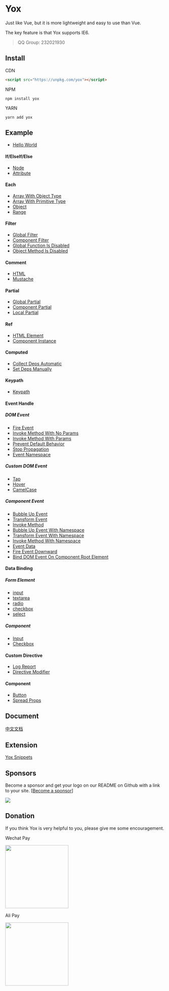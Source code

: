 # Yox

Just like Vue, but it is more lightweight and easy to use than Vue.

The key feature is that Yox supports IE6.

> QQ Group: 232021930

## Install

CDN

```html
<script src="https://unpkg.com/yox"></script>
```

NPM

```
npm install yox
```

YARN

```
yarn add yox
```

## Example

* [Hello World](http://jsrun.pro/YxyKp/edit)

#### If/ElseIf/Else

* [Node](http://jsrun.pro/ZxyKp/edit)
* [Attribute](http://jsrun.pro/gxyKp/edit)

#### Each

* [Array With Object Type](http://jsrun.pro/hxyKp/edit)
* [Array With Primitive Type](http://jsrun.pro/eByKp/edit)
* [Object](http://jsrun.pro/yxyKp/edit)
* [Range](http://jsrun.pro/fxyKp/edit)

#### Filter

* [Global Filter](http://jsrun.pro/xRyKp/edit)
* [Component Filter](http://jsrun.pro/IxyKp/edit)
* [Global Function Is Disabled](http://jsrun.pro/zByKp/edit)
* [Object Method Is Disabled](http://jsrun.pro/FByKp/edit)

#### Comment

* [HTML](http://jsrun.pro/2xyKp/edit)
* [Mustache](http://jsrun.pro/yByKp/edit)

#### Partial

* [Global Partial](http://jsrun.pro/FRyKp/edit)
* [Component Partial](http://jsrun.pro/JRyKp/edit)
* [Local Partial](http://jsrun.pro/9xyKp/edit)

#### Ref

* [HTML Element](http://jsrun.pro/sMyKp/edit)
* [Component Instance](http://jsrun.pro/FMyKp/edit)

#### Computed

* [Collect Deps Automatic](http://jsrun.pro/y4yKp/edit)
* [Set Deps Manually](http://jsrun.pro/b4yKp/edit)

#### Keypath

* [Keypath](http://jsrun.pro/W4yKp/edit)

#### Event Handle

##### DOM Event

* [Fire Event](http://jsrun.pro/vxyKp/edit)
* [Invoke Method With No Params](http://jsrun.pro/LxyKp/edit)
* [Invoke Method With Params](http://jsrun.pro/ICyKp/edit)
* [Prevent Default Behavior](http://jsrun.pro/CSyKp/edit)
* [Stop Propagation](http://jsrun.pro/rSyKp/edit)
* [Event Namespace](http://jsrun.pro/DRyKp/edit)

##### Custom DOM Event

* [Tap](http://jsrun.pro/XCyKp/edit)
* [Hover](http://jsrun.pro/cZbKp/edit)
* [CamelCase](http://jsrun.pro/7ZbKp/edit)

##### Component Event

* [Bubble Up Event](http://jsrun.pro/YByKp/edit)
* [Transform Event](http://jsrun.pro/nRyKp/edit)
* [Invoke Method](http://jsrun.pro/kByKp/edit)
* [Bubble Up Event With Namespace](http://jsrun.pro/tRyKp/edit)
* [Transform Event With Namespace](http://jsrun.pro/CRyKp/edit)
* [Invoke Method With Namespace](http://jsrun.pro/mRyKp/edit)
* [Event Data](http://jsrun.pro/jRyKp/edit)
* [Fire Event Downward](http://jsrun.pro/kuyKp/edit)
* [Bind DOM Event On Component Root Element](http://jsrun.pro/iByKp/edit)

#### Data Binding

##### Form Element

* [input](http://jsrun.pro/qByKp/edit)
* [textarea](http://jsrun.pro/ZByKp/edit)
* [radio](http://jsrun.pro/gByKp/edit)
* [checkbox](http://jsrun.pro/hByKp/edit)
* [select](http://jsrun.pro/XByKp/edit)

##### Component

* [Input](http://jsrun.pro/NxyKp/edit)
* [Checkbox](http://jsrun.pro/LCyKp/edit)

#### Custom Directive

* [Log Report](http://jsrun.pro/QByKp/edit)
* [Directive Modifier](http://jsrun.pro/8jyKp/edit)

#### Component

* [Button](http://jsrun.pro/axyKp/edit)
* [Spread Props](http://jsrun.pro/QxyKp/edit)

## Document

[中文文档](https://yoxjs.github.io/yox)

## Extension

[Yox Snippets](https://marketplace.visualstudio.com/items?itemName=Wscats.yox&ssr=false#overview)

## Sponsors

Become a sponsor and get your logo on our README on Github with a link to your site. [[Become a sponsor](https://opencollective.com/yox#sponsor)]

<a href="https://opencollective.com/yox/sponsor/0/website" target="_blank"><img src="https://opencollective.com/yox/sponsor/0/avatar.svg"></a>

## Donation

If you think Yox is very helpful to you, please give me some encouragement.

Wechat Pay

<img src="https://user-images.githubusercontent.com/2732303/44254903-ce6d3f80-a236-11e8-86dd-f6b27a7f94df.png" width="200">

Ali Pay

<img src="https://user-images.githubusercontent.com/2732303/44254929-e5139680-a236-11e8-95e2-f5a864246f83.png" width="200">
